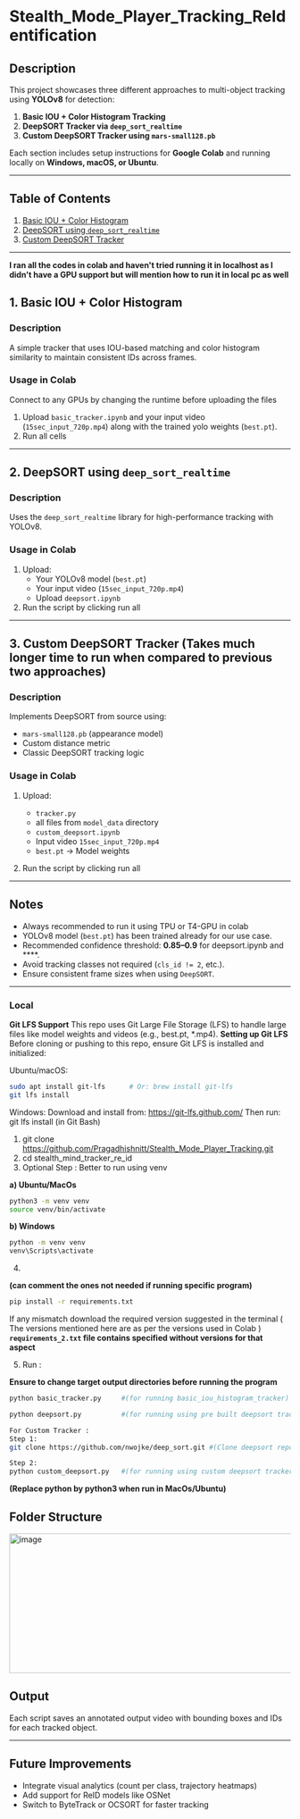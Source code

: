 # Stealth_Mode_Player_Tracking_ReIdentification

## Description

This project showcases three different approaches to multi-object tracking using **YOLOv8** for detection:
1. **Basic IOU + Color Histogram Tracking**
2. **DeepSORT Tracker via `deep_sort_realtime`**
3. **Custom DeepSORT Tracker using `mars-small128.pb`**

Each section includes setup instructions for **Google Colab** and running locally on **Windows, macOS, or Ubuntu**.

---

## Table of Contents

1. [Basic IOU + Color Histogram](#1-basic-iou--color-histogram)
2. [DeepSORT using `deep_sort_realtime`](#2-deepsort-using-deep_sort_realtime)
3. [Custom DeepSORT Tracker](#3-custom-deepsort-tracker)

---

**I ran all the codes in colab and haven't tried running it in localhost as I didn't have a GPU support but will mention how to run it in local pc as well**

## 1. Basic IOU + Color Histogram

### Description

A simple tracker that uses IOU-based matching and color histogram similarity to maintain consistent IDs across frames.

### Usage in Colab 

Connect to any GPUs by changing the runtime before uploading the files

1. Upload `basic_tracker.ipynb` and your input video (`15sec_input_720p.mp4`) along with the trained yolo weights (`best.pt`).
2. Run all cells


---

## 2. DeepSORT using `deep_sort_realtime`

### Description

Uses the `deep_sort_realtime` library for high-performance tracking with YOLOv8.

### Usage in Colab

1. Upload:
    - Your YOLOv8 model (`best.pt`)
    - Your input video (`15sec_input_720p.mp4`)
    - Upload `deepsort.ipynb`
2. Run the script by clicking run all

---

## 3. Custom DeepSORT Tracker (Takes much longer time to run when compared to previous two approaches)

### Description

Implements DeepSORT from source using:
- `mars-small128.pb` (appearance model)
- Custom distance metric
- Classic DeepSORT tracking logic

### Usage in Colab

1. Upload:
    - `tracker.py`
    - all files from `model_data` directory
    - `custom_deepsort.ipynb`
    - Input video `15sec_input_720p.mp4`
    - `best.pt` -> Model weights

2. Run the script by clicking run all

---

## Notes
- Always recommended to run it using TPU or T4-GPU in colab
- YOLOv8 model (`best.pt`) has been trained already for our use case.
- Recommended confidence threshold: **0.85–0.9** for deepsort.ipynb and ****.
- Avoid tracking classes not required (`cls_id != 2`, etc.).
- Ensure consistent frame sizes when using `DeepSORT`.

---
### Local 
**Git LFS Support**
This repo uses Git Large File Storage (LFS) to handle large files like model weights and videos (e.g., best.pt, *.mp4).
**Setting up Git LFS**
Before cloning or pushing to this repo, ensure Git LFS is installed and initialized:

Ubuntu/macOS:
```bash
sudo apt install git-lfs      # Or: brew install git-lfs
git lfs install
```

Windows:
    Download and install from: https://git-lfs.github.com/
    Then run: git lfs install (in Git Bash)
    
1. git clone <https://github.com/Pragadhishnitt/Stealth_Mode_Player_Tracking.git>
2. cd stealth_mind_tracker_re_id
3. Optional Step :  Better to run using venv

**a) Ubuntu/MacOs**

```bash
python3 -m venv venv
source venv/bin/activate
```

**b) Windows**

```bash
python -m venv venv
venv\Scripts\activate
```

4. 

**(can comment the ones not needed if running specific program)**

```bash 
pip install -r requirements.txt
```
If any mismatch download the required version suggested in the terminal ( The versions mentioned here are as per the versions used in Colab )
**`requirements_2.txt` file contains specified without versions for that aspect**

5. Run : 

**Ensure to change target output directories before running the program**

```bash
python basic_tracker.py     #(for running basic_iou_histogram_tracker)

python deepsort.py          #(for running using pre built deepsort tracker)

For Custom Tracker :
Step 1:
git clone https://github.com/nwojke/deep_sort.git #(Clone deepsort repository first)

Step 2:
python custom_deepsort.py   #(for running using custom deepsort tracker)
```

   **(Replace python by python3 when run in MacOs/Ubuntu)**

## Folder Structure

<img width="685" height="250" alt="image" src="https://github.com/user-attachments/assets/de39eb93-b05c-4ee2-8f7f-182a1d91a9ca" />

## Output

Each script saves an annotated output video with bounding boxes and IDs for each tracked object.

---

## Future Improvements

- Integrate visual analytics (count per class, trajectory heatmaps)
- Add support for ReID models like OSNet
- Switch to ByteTrack or OCSORT for faster tracking
